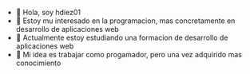 - 👋 Hola, soy hdiez01
- 👀 Estoy mu interesado en la programacion, mas concretamente en desarrollo de aplicaciones web
- 🌱 Actualmente estoy estudiando una formacion de desarrollo de aplicaciones web
- 💞️ Mi idea es trabajar como progamador, pero una vez adquirido mas conocimiento

<!---
hdiez01/hdiez01 is a ✨ special ✨ repository because its `README.md` (this file) appears on your GitHub profile.
You can click the Preview link to take a look at your changes.
--->
